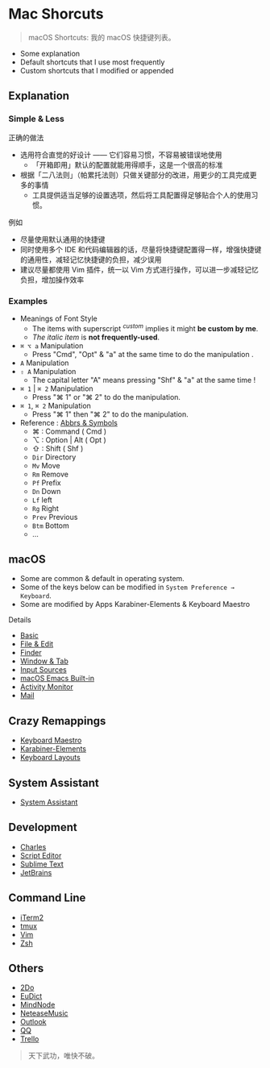 # Mac Shorcuts

<!-- TODO: split it into pieces different apps -->

> macOS Shortcuts: 我的 macOS 快捷键列表。

- Some explanation
- Default shortcuts that I use most frequently
- Custom shortcuts that I modified or appended

## Explanation

### Simple & Less

正确的做法

- 选用符合直觉的好设计 —— 它们容易习惯，不容易被错误地使用
    - 「开箱即用」默认的配置就能用得顺手，这是一个很高的标准
- 根据「二八法则」（帕累托法则）只做关键部分的改进，用更少的工具完成更多的事情
    - 工具提供适当足够的设置选项，然后将工具配置得足够贴合个人的使用习惯。

例如

- 尽量使用默认通用的快捷键
- 同时使用多个 IDE 和代码编辑器的话，尽量将快捷键配置得一样，增强快捷键的通用性，减轻记忆快捷键的负担，减少误用
- 建议尽量都使用 Vim 插件，统一以 Vim 方式进行操作，可以进一步减轻记忆负担，增加操作效率

### Examples

- Meanings of Font Style
    - The items with superscript <sup>_custom_</sup> implies it might **be custom by me**.
    - _The italic item_ is **not frequently-used**.
- `⌘ ⌥ a` Manipulation
    - Press "Cmd", "Opt" & "a" at the same time to do the manipulation .
- `A` Manipulation
- `⇧ A` Manipulation
    - The capital letter "A" means pressing "Shf" & "a" at the same time !
- `⌘ 1` | `⌘ 2` Manipulation
    - Press "⌘ 1" or "⌘ 2" to do the manipulation.
- `⌘ 1`, `⌘ 2` Manipulation
    - Press "⌘ 1" then "⌘ 2" to do the manipulation.
- Reference : [Abbrs & Symbols](snips/abbrs.md)
    - ⌘ : Command ( Cmd )
    - ⌥ : Option | Alt ( Opt )
    - ⇧ : Shift ( Shf )
    - `Dir` Directory
    - `Mv` Move
    - `Rm` Remove
    - `Pf` Prefix
    - `Dn` Down
    - `Lf` left
    - `Rg` Right
    - `Prev` Previous
    - `Btm` Bottom
    - …

## macOS

- Some are common & default in operating system.
- Some of the keys below can be modified in `System Preference → Keyboard`.
- Some are modified by Apps Karabiner-Elements & Keyboard Maestro

Details

- [Basic](mac/shortcuts/macos-basic.md)
- [File & Edit](mac/shortcuts/file-n-edit.md)
- [Finder](mac/shortcuts/finder.md)
- [Window & Tab](mac/shortcuts/window-n-tab.md)
- [Input Sources](mac/shortcuts/input-sources.md)
- [macOS Emacs Built-in](mac/shortcuts/macos-emacs-builtin.md)
- [Activity Monitor](mac/shortcuts/activity-monitor.md)
- [Mail](mac/shortcuts/mail.md)

## Crazy Remappings

- [Keyboard Maestro](mac/shortcuts/keyboard-maestro.md)
- [Karabiner-Elements](mac/shortcuts/karabiner-elements.md)
- [Keyboard Layouts](mac/shortcuts/keyboard-layouts.md)

## System Assistant

- [System Assistant](mac/shortcuts/system-assistant.md)

## Development

- [Charles](mac/shortcuts/charles.md)
- [Script Editor](mac/shortcuts/script-editor.md)
- [Sublime Text](mac/shortcuts/sublime-text.md)
- [JetBrains](mac/shortcuts/jetbrains.md)

## Command Line

- [iTerm2](mac/shortcuts/iterm2.md)
- [tmux](commands/tmux.md)
- [Vim](commands/vim.md)
- [Zsh](commands/zsh.md)

## Others

- [2Do](mac/shortcuts/2do.md)
- [EuDict](mac/shortcuts/eu-dict.md)
- [MindNode](mac/shortcuts/mindnode.md)
- [NeteaseMusic](mac/shortcuts/netease-music.md)
- [Outlook](mac/shortcuts/outlook.md)
- [QQ](mac/shortcuts/qq.md)
- [Trello](mac/shortcuts/qq.md)

> 天下武功，唯快不破。
